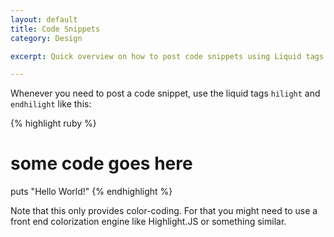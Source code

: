 ```yaml
---
layout: default
title: Code Snippets
category: Design

excerpt: Quick overview on how to post code snippets using Liquid tags and how to escape or not escape markdown and HTML in your blog entries.

---
```


Whenever you need to post a code snippet, use the liquid tags `hilight` and `endhilight` like this:

{% highlight ruby %}
# some code goes here
puts "Hello World!"
{% endhighlight %}

Note that this only provides color-coding. For that you might need to use a front end colorization engine like Highlight.JS or something similar.
